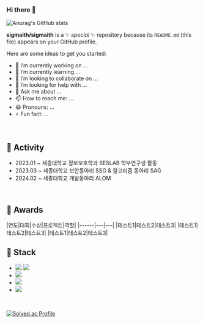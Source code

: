 ### Hi there 👋
![Anurag's GitHub stats](https://github-readme-stats.vercel.app/api?username=sigmaith&theme=one_dark_pro&show_icons=true&theme=radical)


**sigmaith/sigmaith** is a ✨ _special_ ✨ repository because its `README.md` (this file) appears on your GitHub profile.

Here are some ideas to get you started:

- 🔭 I’m currently working on ...
- 🌱 I’m currently learning ...
- 👯 I’m looking to collaborate on ...
- 🤔 I’m looking for help with ...
- 💬 Ask me about ...
- 📫 How to reach me: ...
- 😄 Pronouns: ...
- ⚡ Fun fact: ...


<br>

## 📌 Activity

- 2023.01 ~ 세종대학교 정보보호학과 SESLAB 학부연구생 활동
- 2023.03 ~ 세종대학교 보안동아리 SSG & 알고리즘 동아리 SAG
- 2024.02 ~ 세종대학교 개발동아리 ALOM
<br>

## 📌 Awards

|연도|대회|수상|프로젝트|역할|
|------|---|---|
|테스트1|테스트2|테스트3|
|테스트1|테스트2|테스트3|
|테스트1|테스트2|테스트3|

## 📌 Stack

- <img src="https://img.shields.io/badge/JAVA-007396?style=flat-square&logo=java&logoColor=white"/>
  <img src="https://img.shields.io/badge/spring-6DB33F?style=flat-square&logo=spring&logoColor=white"/>

- <img src="https://img.shields.io/badge/mysql-4479A1?style=flat-square&logo=mysql&logoColor=black" />

- <img src="https://img.shields.io/badge/C-A8B9CC?style=flat-square&logo=C&logoColor=white"/>
- <img src="https://img.shields.io/badge/Python-3776AB?style=flat-square&logo=Python&logoColor=white">

<br>


[![Solved.ac Profile](http://mazassumnida.wtf/api/v2/generate_badge?boj=julysummerdoyou)](https://solved.ac/julysummerdoyou/)
